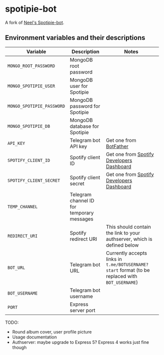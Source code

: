# spotipie-bot

A fork of [Neel's Spotipie-bot](https://github.com/k-neel/spotipie-bot).

## Environment variables and their descriptions

| Variable                  | Description                                | Notes                                                                                           |
| ------------------------- | ------------------------------------------ | ----------------------------------------------------------------------------------------------- |
| `MONGO_ROOT_PASSWORD`     | MongoDB root password                      |                                                                                                 |
| `MONGO_SPOTIPIE_USER`     | MongoDB user for Spotipie                  |                                                                                                 |
| `MONGO_SPOTIPIE_PASSWORD` | MongoDB password for Spotipie              |                                                                                                 |
| `MONGO_SPOTIPIE_DB`       | MongoDB database for Spotipie              |                                                                                                 |
| `API_KEY`                 | Telegram bot API key                       | Get one from [BotFather](https://t.me/BotFather)                                                |
| `SPOTIFY_CLIENT_ID`       | Spotify client ID                          | Get one from [Spotify Developers Dashboard](https://developer.spotify.com/dashboard)            |
| `SPOTIFY_CLIENT_SECRET`   | Spotify client secret                      | Get one from [Spotify Developers Dashboard](https://developer.spotify.com/dashboard)            |
| `TEMP_CHANNEL`            | Telegram channel ID for temporary messages |                                                                                                 |
| `REDIRECT_URI`            | Spotify redirect URI                       | This should contain the link to your authserver, which is defined below                         |
| `BOT_URL`                 | Telegram bot URL                           | Currently accepts links in `t.me/BOTUSERNAME?start` format (to be replaced with `BOT_USERNAME`) |
| `BOT_USERNAME`            | Telegram bot username                      |                                                                                                 |
| `PORT`                    | Express server port                        |                                                                                                 |

TODO:

-   Round album cover, user profile picture
-   Usage documentation
-   Authserver: maybe upgrade to Express 5? Express 4 works just fine though
